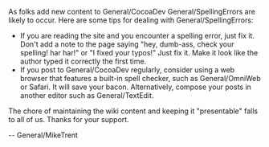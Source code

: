 As folks add new content to General/CocoaDev General/SpellingErrors are likely to occur. Here are some tips for dealing with General/SpellingErrors:


* If you are reading the site and you encounter a spelling error, just fix it. Don't add a note to the page saying "hey, dumb-ass, check your spelling! har har!" or "I fixed your typos!" Just fix it. Make it look like the author typed it correctly the first time.
* If you post to General/CocoaDev regularly, consider using a web browser that features a built-in spell checker, such as General/OmniWeb or Safari. It will save your bacon. Alternatively, compose your posts in another editor such as General/TextEdit.


The chore of maintaining the wiki content and keeping it "presentable" falls to all of us. Thanks for your support.

-- General/MikeTrent